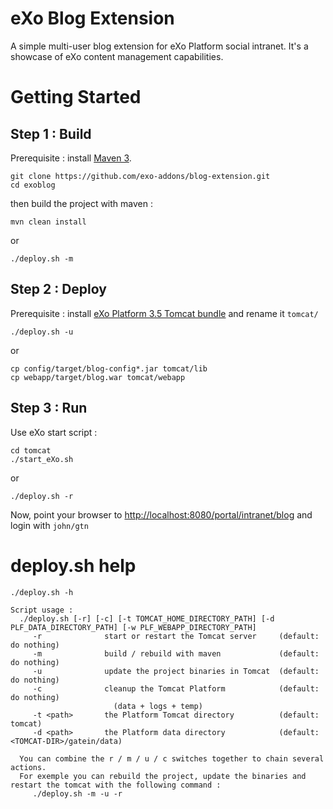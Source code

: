eXo Blog Extension
===================

A simple multi-user blog extension for eXo Platform social intranet. 
It's a showcase of eXo content management capabilities. 

Getting Started
===============

Step 1 :  Build 
----------------

Prerequisite : install [Maven 3](http://maven.apache.org/download.html).

    git clone https://github.com/exo-addons/blog-extension.git
    cd exoblog

then build the project with maven :

    mvn clean install

or

    ./deploy.sh -m


Step 2 : Deploy 
---------------

Prerequisite : install [eXo Platform 3.5 Tomcat bundle](http://www.exoplatform.com/company/en/download-exo-platform) and rename it `tomcat/`

    ./deploy.sh -u


or

    cp config/target/blog-config*.jar tomcat/lib
    cp webapp/target/blog.war tomcat/webapp

Step 3 : Run
------------

Use eXo start script :

    cd tomcat 
    ./start_eXo.sh

or

    ./deploy.sh -r

Now, point your browser to [http://localhost:8080/portal/intranet/blog](http://localhost:8080/portal/intranet/blog) and login with `john/gtn`

deploy.sh help
===============

    ./deploy.sh -h

    Script usage :
      ./deploy.sh [-r] [-c] [-t TOMCAT_HOME_DIRECTORY_PATH] [-d PLF_DATA_DIRECTORY_PATH] [-w PLF_WEBAPP_DIRECTORY_PATH]
         -r              start or restart the Tomcat server     (default: do nothing)
         -m              build / rebuild with maven             (default: do nothing)
         -u              update the project binaries in Tomcat  (default: do nothing)
         -c              cleanup the Tomcat Platform            (default: do nothing)
                           (data + logs + temp)
         -t <path>       the Platform Tomcat directory          (default: tomcat)
         -d <path>       the Platform data directory            (default: <TOMCAT-DIR>/gatein/data)

      You can combine the r / m / u / c switches together to chain several actions.
      For exemple you can rebuild the project, update the binaries and restart the tomcat with the following command :
         ./deploy.sh -m -u -r

